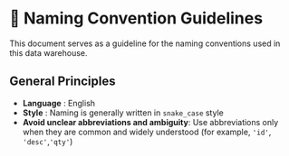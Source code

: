 # :memo: Naming Convention Guidelines
This document serves as a guideline for the naming conventions used in this data warehouse.
## General Principles
- **Language** : English
- **Style** : Naming is generally written in `snake_case` style
- **Avoid unclear abbreviations and ambiguity**: Use abbreviations only when they are common and widely understood (for example, `'id'`, `'desc'`,`'qty'`)
